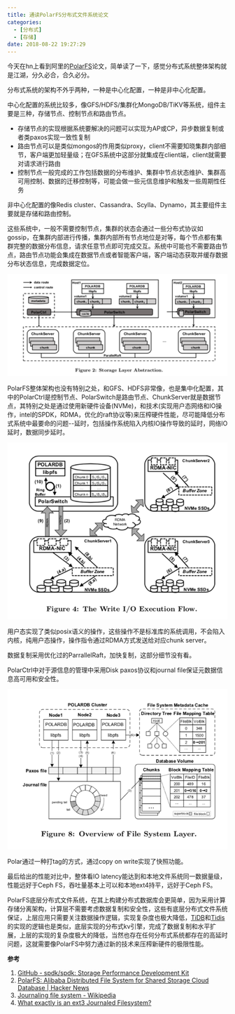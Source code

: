 ```yaml
---
title: 通读PolarFS分布式文件系统论文
categories:
  - [分布式]
  - [存储]
date: 2018-08-22 19:27:29
---
```


今天在hn上看到阿里的[PolarFS](https://news.ycombinator.com/item?id=17814185)论文，简单读了一下，感觉分布式系统整体架构就是江湖，分久必合，合久必分。

分布式系统的架构不外乎两种，一种是中心化配置，一种是非中心化配置。

中心化配置的系统比较多，像GFS/HDFS/集群化MongoDB/TiKV等系统，组件主要是三种，存储节点、控制节点和路由节点。

- 存储节点的实现根据系统要解决的问题可以实现为AP或CP，异步数据复制或者类paxos实现一致性复制
- 路由节点可以是类似mongos的作用类似proxy，client不需要知晓集群内部细节，客户端更加轻量级；在GFS系统中这部分就集成在client端，client就需要对请求进行路由
- 控制节点一般完成的工作包括数据的分布维护、集群中节点状态维护、集群高可用控制、数据的迁移控制等，可能会做一些元信息维护和触发一些周期性任务

非中心化配置的像Redis cluster、Cassandra、Scylla、Dynamo，其主要组件主要就是存储和路由控制。

这些系统中，一般不需要控制节点，集群的状态会通过一些分布式协议如gossip，在集群内部进行传播，集群内部所有节点地位是对等，每个节点都有集群完整的数据分布信息，请求任意节点即可完成交互。系统中可能也不需要路由节点，路由节点功能会集成在数据节点或者智能客户端，客户端动态获取并缓存数据分布状态信息，完成数据定位。

![](https://raw.githubusercontent.com/yongman/i/img/picgo/ZgAfhCx.png)

PolarFS整体架构也没有特别之处，和GFS、HDFS非常像，也是集中化配置，其中的PolarCtrl是控制节点、PolarSwitch是路由节点、ChunkServer就是数据节点，其特别之处是通过使用新硬件设备(NVMe)，和技术(实现用户态网络和IO操作，intel的SPDK，RDMA，优化的raft协议等)来压榨硬件性能，尽可能降低分布式系统中最要命的问题--延时，包括操作系统陷入内核IO操作导致的延时，网络IO延时，数据同步延时。

![](https://raw.githubusercontent.com/yongman/i/img/picgo/pJ7ILQd.png)

用户态实现了类似posix语义的操作，这些操作不是标准库的系统调用，不会陷入内核，纯用户态操作，操作指令通过RDMA方式发送给对应chunk server。

数据复制采用优化过的ParrallelRaft，加快复制，这部分细节没有看。

PolarCtrl中对于源信息的管理中采用Disk paxos协议和journal file保证元数据信息高可用和安全性。

![](https://raw.githubusercontent.com/yongman/i/img/picgo/COuRH1Z.png)

Polar通过一种打tag的方式，通过copy on write实现了快照功能。

最后给出的性能对比中，整体看IO latency能达到和本地文件系统同一数据量级，性能远好于Ceph FS，吞吐量基本上可以和本地ext4持平，远好于Ceph FS。

PolarFS底层分布式文件系统，在其上构建分布式数据库会更简单，因为采用计算存储分离架构，计算层不需要考虑数据复制和安全性，这些有底层分布式文件系统保证，上层应用只需要关注数据操作逻辑，实现复杂度也极大降低，[TiDB](https://github.com/pingcap/tidb)和[Tidis](https://github.com/yongman/tidis)的实现的逻辑也是类似，底层实现的分布式kv引擎，完成了数据复制和水平扩展，上层的实现的复杂度极大的降低，当然也存在任何分布式系统都存在的高延时问题，这就需要像PolarFS中努力通过新的技术来压榨新硬件的极限性能。

**参考**

1. [GitHub - spdk/spdk: Storage Performance Development Kit](https://github.com/spdk/spdk)
2. [PolarFS: Alibaba Distributed File System for Shared Storage Cloud Database | Hacker News](https://news.ycombinator.com/item?id=17814185)
3. [Journaling file system - Wikipedia](https://en.wikipedia.org/wiki/Journaling_file_system)
4. [What exactly is an ext3 Journaled Filesystem?](https://www.linuxtopia.org/HowToGuides/ext3JournalingFilesystem.html)
